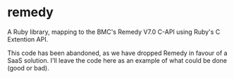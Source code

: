 remedy
======

A Ruby library, mapping to the BMC's Remedy V7.0 C-API using Ruby's C Extention API.

This code has been abandoned, as we have dropped Remedy in favour of a SaaS solution.
I'll leave the code here as an example of what could be done (good or bad).




